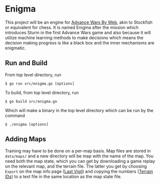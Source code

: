 # Enigma

This project will be an engine for [Advance Wars By Web](https://awbw.amarriner.com/), akin to Stockfish or equivalent for chess. It is named Enigma after the mission which introduces Sturm in the first Advance Wars game and also because it will utilize machine learning methods to make decisions which means the decision making progress is like a black box and the inner mechanisms are enigmatic.

## Run and Build

From top level directory, run

```$ go run src/enigma.go [options]```

To build, from top level directory, run

```$ go build src/enigma.go```

Which will make a binary in the top level directory which can be run by the command

```$ ./enigma [options]```

## Adding Maps

Training may have to be done on a per-map basis. Map files are stored in ```data/maps/``` and a new directory will be map with the name of the map. You need both the map state, which you can get by downloading a game replay on the relevant map, and the terrain file. The latter you get by choosing ```Export``` on the map info page ([Last Vigil](https://awbw.amarriner.com/prevmaps.php?maps_id=85639)) and copying the numbers ([Terrain IDs](https://awbw.amarriner.com/terrain_map.php)) to a text file in the same location as the map state file.
